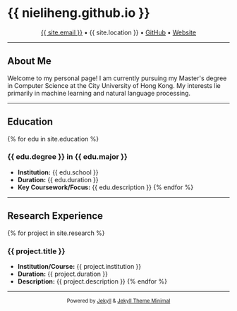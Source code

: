 # {{ nieliheng.github.io }}

<p align="center">
  <a href="mailto:{{ site.email }}">{{ site.email }}</a> •
  {{ site.location }} •
  <a href="https://github.com/{{ site.github_username }}" target="_blank">GitHub</a> •
  <a href="{{ site.url }}{{ site.baseurl }}" target="_blank">Website</a>
</p>

---

## About Me

Welcome to my personal page! I am currently pursuing my Master's degree in Computer Science at the City University of Hong Kong. My interests lie primarily in machine learning and natural language processing.

---

## Education

{% for edu in site.education %}
### {{ edu.degree }} in {{ edu.major }}
*   **Institution:** {{ edu.school }}
*   **Duration:** {{ edu.duration }}
*   **Key Coursework/Focus:** {{ edu.description }}
{% endfor %}

---

## Research Experience

{% for project in site.research %}
### {{ project.title }}
*   **Institution/Course:** {{ project.institution }}
*   **Duration:** {{ project.duration }}
*   **Description:** {{ project.description }}
{% endfor %}

---

<p align="center">
  <small>Powered by <a href="https://jekyllrb.com/" target="_blank">Jekyll</a> & <a href="https://github.com/pages-themes/minimal" target="_blank">Jekyll Theme Minimal</a></small>
</p>
